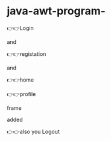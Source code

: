 # java-awt-program-

👉👉Login

and

👉👉registation

and

👉👉home

👉👉profile

frame

added

👉👉also you Logout
